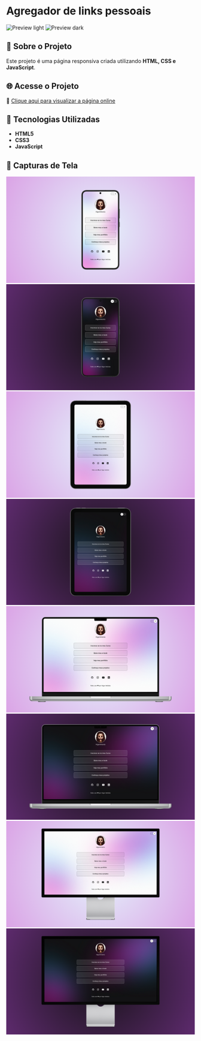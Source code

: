 # Agregador de links pessoais

![Preview light](assets/captures/desktop-light.png)
![Preview dark](assets/captures/desktop-dark.png)

## 📌 Sobre o Projeto
Este projeto é uma página responsiva criada utilizando **HTML, CSS e JavaScript**.

## 🌐 Acesse o Projeto
🔗 [Clique aqui para visualizar a página online](https://higorantonio.github.io/personal-link-aggregator/)

## 🚀 Tecnologias Utilizadas
- **HTML5**
- **CSS3**
- **JavaScript**

## 📸 Capturas de Tela

![Smartphone light](assets/captures/personal-link-aggregator-smartphone-light.png)
![Smartphone dark](assets/captures/personal-link-aggregator-smartphone-dark.png)
![Tablet light](assets/captures/personal-link-aggregator-tablet-light.png)
![Tablet dark](assets/captures/personal-link-aggregator-tablet-dark.png)
![Laptop light](assets/captures/personal-link-aggregator-laptop-light.png)
![Laptop dark](assets/captures/personal-link-aggregator-laptop-dark.png)
![Desktop light](assets/captures/personal-link-aggregator-desktop-light.png)
![Desktop dark](assets/captures/personal-link-aggregator-desktop-dark.png)
